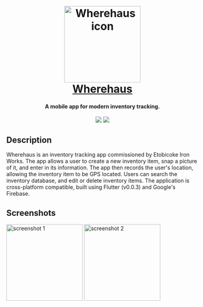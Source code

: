 

<h1 align="center">
  <br>
  <img src="https://raw.githubusercontent.com/qjack001/Wherehouse/master/wherehous/assets/app_icon_dark/web_hi_res_512.png" alt="Wherehaus icon" width="200"></a>
  <br>
  <a href="https://qjack001.github.io/Wherehaus/">Wherehaus</a>
</h1>


<h4 align="center">A mobile app for modern inventory tracking.</h4>

<p align="center">
  <img src="https://img.shields.io/badge/android-passing-brightgreen.svg">
  <img src="https://img.shields.io/badge/ios-passing-brightgreen.svg">
</p>

## Description

Wherehaus is an inventory tracking app commissioned by Etobicoke Iron Works. The app allows a user to create a new inventory item, snap a picture of it, and enter in its information. The app then records the user's location, allowing the inventory item to be GPS located. Users can search the inventory database, and edit or delete inventory items. The application is cross-platform compatible, built using Flutter (v0.0.3) and Google's Firebase.

## Screenshots
 <img src="https://raw.githubusercontent.com/qjack001/Wherehouse/master/wherehous/assets/Screenshot_20180904-195345.jpg" alt="screenshot 1" width="200"></a>
  <img src="https://raw.githubusercontent.com/qjack001/Wherehouse/master/wherehous/assets/Screenshot_20180904-195251.jpg" alt="screenshot 2" width="200"></a>
 
